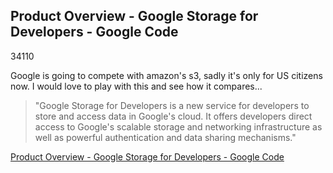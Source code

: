 <article><h2>Product Overview - Google Storage for Developers - Google Code</h2><time><span class="day">3</span><span class="month">4</span><span class="year">110</span></time><p>Google is going to compete with amazon's s3, sadly it's only for US citizens now. I would love to play with this and see how it compares...</p><blockquote><p>"Google Storage for Developers is a new service for developers to store and access data in Google's cloud. It offers developers direct access to Google's scalable storage and networking infrastructure as well as powerful authentication and data sharing mechanisms."</p></blockquote><p><a href="http://code.google.com/apis/storage/docs/overview.html">Product Overview - Google Storage for Developers - Google Code</a></p></article>